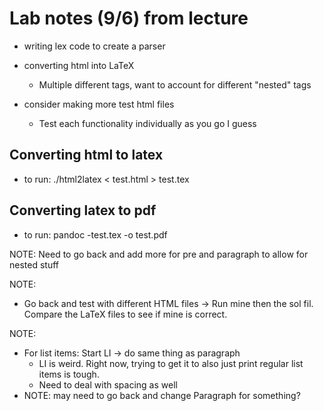 # Lab notes (9/6) from lecture

- writing lex code to create a parser
    
    
- converting html into LaTeX
    - Multiple different tags, want to account for different "nested" tags

- consider making more test html files
    - Test each functionality individually as you go I guess

## Converting html to latex
- to run: ./html2latex < test.html > test.tex

## Converting latex to pdf
- to run: pandoc -test.tex -o test.pdf


NOTE: Need to go back and add more for pre and paragraph to allow for nested stuff

NOTE:
- Go back and test with different HTML files -> Run mine then the sol fil. Compare the LaTeX files to see if mine is correct. 

NOTE: 
- For list items: Start LI -> do same thing as paragraph
  - LI is weird. Right now, trying to get it to also just print regular list items is tough.
  - Need to deal with spacing as well
- NOTE: may need to go back and change Paragraph for something? 

